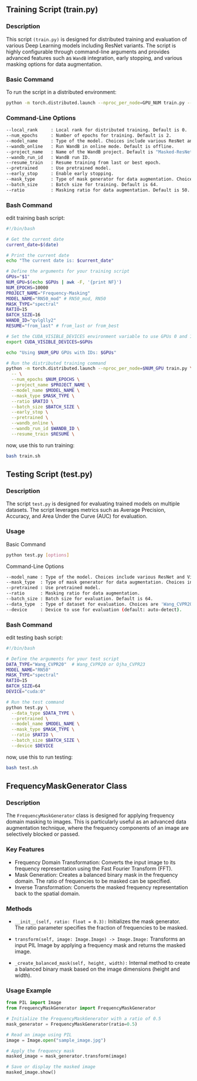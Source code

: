 


## Training Script (train.py)

### Description

This script `(train.py)` is designed for distributed training and evaluation of various Deep Learning models including ResNet variants. The script is highly configurable through command-line arguments and provides advanced features such as `WandB` integration, early stopping, and various masking options for data augmentation.

### Basic Command

To run the script in a distributed environment:

```bash
python -m torch.distributed.launch --nproc_per_node=GPU_NUM train.py -- [options]

```

### Command-Line Options

```bash
--local_rank     : Local rank for distributed training. Default is 0.
--num_epochs     : Number of epochs for training. Default is 2.
--model_name     : Type of the model. Choices include various ResNet and ViT variants.
--wandb_online   : Run WandB in online mode. Default is offline.
--project_name   : Name of the WandB project. Default is "Masked-ResNet".
--wandb_run_id   : WandB run ID.
--resume_train   : Resume training from last or best epoch.
--pretrained     : Use pretrained model.
--early_stop     : Enable early stopping.
--mask_type      : Type of mask generator for data augmentation. Choices include 'zoom', 'patch', 'spectral', etc.
--batch_size     : Batch size for training. Default is 64.
--ratio          : Masking ratio for data augmentation. Default is 50.
```

### Bash Command
edit training bash script:

```bash
#!/bin/bash

# Get the current date
current_date=$(date)

# Print the current date
echo "The current date is: $current_date"

# Define the arguments for your training script
GPUs="$1"
NUM_GPU=$(echo $GPUs | awk -F, '{print NF}')
NUM_EPOCHS=10000
PROJECT_NAME="Frequency-Masking"
MODEL_NAME="RN50_mod" # RN50_mod, RN50
MASK_TYPE="spectral"
RATIO=15
BATCH_SIZE=16
WANDB_ID="qvlglly2"
RESUME="from_last" # from_last or from_best

# Set the CUDA_VISIBLE_DEVICES environment variable to use GPUs 0 and 1
export CUDA_VISIBLE_DEVICES=$GPUs

echo "Using $NUM_GPU GPUs with IDs: $GPUs"

# Run the distributed training command
python -m torch.distributed.launch --nproc_per_node=$NUM_GPU train.py \
  -- \
  --num_epochs $NUM_EPOCHS \
  --project_name $PROJECT_NAME \
  --model_name $MODEL_NAME \
  --mask_type $MASK_TYPE \
  --ratio $RATIO \
  --batch_size $BATCH_SIZE \
  --early_stop \
  --pretrained \
  --wandb_online \
  --wandb_run_id $WANDB_ID \
  --resume_train $RESUME \
```

now, use this to run training:
```bash
bash train.sh
```

## Testing Script (test.py)

### Description
The script `test.py` is designed for evaluating trained models on multiple datasets. The script leverages metrics such as Average Precision, Accuracy, and Area Under the Curve (AUC) for evaluation.

### Usage
Basic Command

```bash
python test.py [options]
```
Command-Line Options
```bash
--model_name : Type of the model. Choices include various ResNet and ViT variants.
--mask_type  : Type of mask generator for data augmentation. Choices include 'zoom', 'patch', 'spectral', etc.
--pretrained : Use pretrained model.
--ratio      : Masking ratio for data augmentation.
--batch_size : Batch size for evaluation. Default is 64.
--data_type  : Type of dataset for evaluation. Choices are 'Wang_CVPR20' and 'Ojha_CVPR23'.
--device     : Device to use for evaluation (default: auto-detect).
```

### Bash Command
edit testing bash script:

```bash
#!/bin/bash

# Define the arguments for your test script
DATA_TYPE="Wang_CVPR20"  # Wang_CVPR20 or Ojha_CVPR23
MODEL_NAME="RN50"
MASK_TYPE="spectral"
RATIO=15
BATCH_SIZE=64
DEVICE="cuda:0"

# Run the test command
python test.py \
  --data_type $DATA_TYPE \
  --pretrained \
  --model_name $MODEL_NAME \
  --mask_type $MASK_TYPE \
  --ratio $RATIO \
  --batch_size $BATCH_SIZE \
  --device $DEVICE
```
now, use this to run testing:
```bash
bash test.sh
```

## FrequencyMaskGenerator Class

### Description
The `FrequencyMaskGenerator` class is designed for applying frequency domain masking to images. This is particularly useful as an advanced data augmentation technique, where the frequency components of an image are selectively blocked or passed.

### Key Features

- Frequency Domain Transformation: Converts the input image to its frequency representation using the Fast Fourier Transform (FFT).
- Mask Generation: Creates a balanced binary mask in the frequency domain. The ratio of frequencies to be masked can be specified.
- Inverse Transformation: Converts the masked frequency representation back to the spatial domain.

### Methods
- `__init__(self, ratio: float = 0.3):` Initializes the mask generator. The ratio parameter specifies the fraction of frequencies to be masked.

- `transform(self, image: Image.Image) -> Image.Image:` Transforms an input PIL Image by applying a frequency mask and returns the masked image.

- `_create_balanced_mask(self, height, width):` Internal method to create a balanced binary mask based on the image dimensions (height and width).

### Usage Example
```python
from PIL import Image
from FrequencyMaskGenerator import FrequencyMaskGenerator

# Initialize the FrequencyMaskGenerator with a ratio of 0.5
mask_generator = FrequencyMaskGenerator(ratio=0.5)

# Read an image using PIL
image = Image.open("sample_image.jpg")

# Apply the frequency mask
masked_image = mask_generator.transform(image)

# Save or display the masked image
masked_image.show()

```